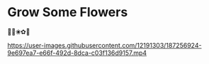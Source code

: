 # Grow Some Flowers

🌼🌸❀✿🌷

https://user-images.githubusercontent.com/12191303/187256924-9e697ea7-e66f-492d-8dca-c03f136d9157.mp4

